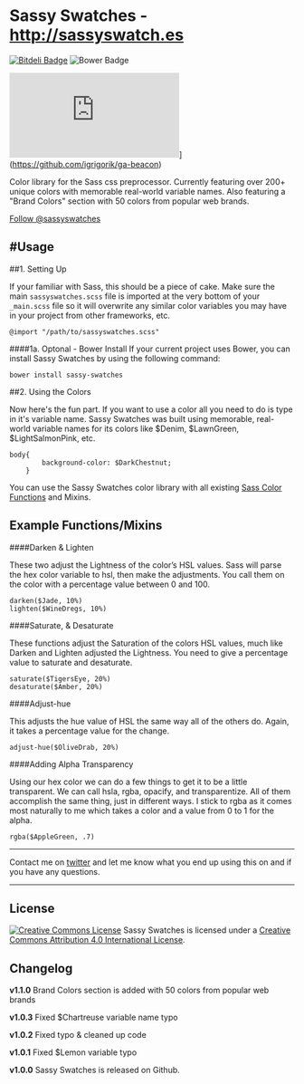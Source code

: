 Sassy Swatches  - http://sassyswatch.es
===========

[![Bitdeli Badge](https://d2weczhvl823v0.cloudfront.net/derek-skinner/sassyswatches/trend.png)](https://bitdeli.com/free "Bitdeli Badge")
![Bower Badge](https://camo.githubusercontent.com/06c5d22b7908c0c4928071ac314e75c3da29d750/687474703a2f2f62656e7363687761727a2e6769746875622e696f2f626f7765722d6261646765732f62616467654032782e706e67)

![Analytics](https://ga-beacon.appspot.com/UA-60480589-1/SassySwatches/README.md)](https://github.com/igrigorik/ga-beacon)

Color library for the Sass css preprocessor. Currently featuring over 200+ unique colors with memorable real-world variable names. Also featuring a "Brand Colors" section with 50 colors from popular web brands.

<a href="https://twitter.com/sassyswatches" class="twitter-follow-button" data-show-count="false" data-size="large">Follow @sassyswatches</a>
<script>!function(d,s,id){var js,fjs=d.getElementsByTagName(s)[0],p=/^http:/.test(d.location)?'http':'https';if(!d.getElementById(id)){js=d.createElement(s);js.id=id;js.src=p+'://platform.twitter.com/widgets.js';fjs.parentNode.insertBefore(js,fjs);}}(document, 'script', 'twitter-wjs');</script>


#Usage
------------------------------

##1. Setting Up

If your familiar with Sass, this should be a piece of cake. Make sure the main `sassyswatches.scss` file is imported at the very bottom of your `_main.scss` file so it will overwrite any similar color variables you may have in your project from other frameworks, etc.

    @import "/path/to/sassyswatches.scss"
    
    
####1a. Optonal - Bower Install
If your current project uses Bower, you can install Sassy Swatches by using the following command:

    bower install sassy-swatches

##2. Using the Colors

Now here's the fun part. If you want to use a color all you need to do is type in it's variable name. Sassy Swatches was built using memorable, real-world variable names for its colors like $Denim, $LawnGreen, $LightSalmonPink, etc.

	body{
			background-color: $DarkChestnut;
		}

You can use the Sassy Swatches color library with all existing [Sass Color Functions](http://sass-lang.com/documentation/Sass/Script/Functions.html) and Mixins.

Example Functions/Mixins
------------------------------
####Darken & Lighten

These two adjust the Lightness of the color’s HSL values. Sass will parse the hex color variable to hsl, then make the adjustments. You call them on the color with a percentage value between 0 and 100.

    darken($Jade, 10%)
    lighten($WineDregs, 10%)

####Saturate, & Desaturate


These functions adjust the Saturation of the colors HSL values, much like Darken and Lighten adjusted the Lightness. You need to give a percentage value to saturate and desaturate. 

    saturate($TigersEye, 20%)
    desaturate($Amber, 20%)

####Adjust-hue

This adjusts the hue value of HSL the same way all of the others do. Again, it takes a percentage value for the change.

    adjust-hue($OliveDrab, 20%)

####Adding Alpha Transparency

Using our hex color we can do a few things to get it to be a little transparent. We can call hsla, rgba, opacify, and transparentize. All of them accomplish the same thing, just in different ways. I stick to rgba as it comes most naturally to me which takes a color and a value from 0 to 1 for the alpha.

    rgba($AppleGreen, .7)
    

---
Contact me on [twitter](https://twitter.com/derektskinner) and let me know what you end up using this on and if you have any questions.

---

License
------------------------------
[![Creative Commons License](https://i.creativecommons.org/l/by/4.0/88x31.png)](http://creativecommons.org/licenses/by/4.0/)
<span xmlns:dct="http://purl.org/dc/terms/" property="dct:title">Sassy Swatches</span> is licensed under a [Creative Commons Attribution 4.0 International License](http://creativecommons.org/licenses/by/4.0/).

Changelog
------------------------------
**v1.1.0**         Brand Colors section is added with 50 colors from popular web brands

**v1.0.3**         Fixed $Chartreuse variable name typo

**v1.0.2**         Fixed typo &amp; cleaned up code

**v1.0.1**         Fixed $Lemon variable typo

**v1.0.0**        Sassy Swatches is released on Github.


